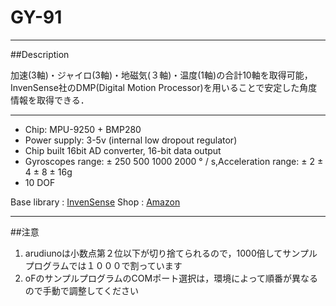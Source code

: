 # GY-91

---

##Description

加速(3軸)・ジャイロ(3軸)・地磁気(３軸)・温度(1軸)の合計10軸を取得可能，InvenSense社のDMP(Digital Motion Processor)を用いることで安定した角度情報を取得できる．

---

* Chip: MPU-9250 + BMP280
* Power supply: 3-5v (internal low dropout regulator)
* Chip built 16bit AD converter, 16-bit data output
* Gyroscopes range: ± 250 500 1000 2000 ° / s,Acceleration range: ± 2 ± 4 ± 8 ± 16g
* 10 DOF

Base library : [InvenSense](https://www.invensense.com/products/motion-tracking/9-axis/mpu-9250/)
Shop : [Amazon](https://www.amazon.co.jp/MPU9250-BMP280-Acceleration-Gyroscope-Compass/dp/B01CG26A3A)

---
##注意
1. arudiunoは小数点第２位以下が切り捨てられるので，1000倍してサンプルプログラムでは１０００で割っています
2. oFのサンプルプログラムのCOMポート選択は，環境によって順番が異なるので手動で調整してください
